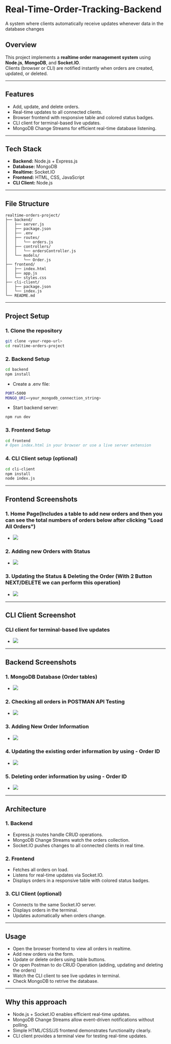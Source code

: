 # Real-Time-Order-Tracking-Backend

A system where clients automatically receive updates whenever data in the database changes

## Overview
This project implements a **realtime order management system** using **Node.js**, **MongoDB**, and **Socket.IO**.  
Clients (browser or CLI) are notified instantly when orders are created, updated, or deleted.

---

## Features
- Add, update, and delete orders.
- Real-time updates to all connected clients.
- Browser frontend with responsive table and colored status badges.
- CLI client for terminal-based live updates.
- MongoDB Change Streams for efficient real-time database listening.

---

## Tech Stack
- **Backend:** Node.js + Express.js
- **Database:** MongoDB
- **Realtime:** Socket.IO
- **Frontend:** HTML, CSS, JavaScript
- **CLI Client:** Node.js

---

## File Structure
```plaintext
realtime-orders-project/
├── backend/
│   ├── server.js
│   ├── package.json
│   ├── .env
│   ├── routes/
│   │   └── orders.js
│   ├── controllers/
│   │   └── ordersController.js
│   └── models/
│       └── Order.js
├── frontend/
│   ├── index.html
│   ├── app.js
│   └── styles.css
├── cli-client/
│   ├── package.json
│   └── index.js
└── README.md
```

---

## Project Setup

### 1. Clone the repository
```bash
git clone <your-repo-url>
cd realtime-orders-project
```

### 2. Backend Setup
```bash
cd backend
npm install
```
- Create a .env file:
```bash
PORT=5000
MONGO_URI=<your_mongodb_connection_string>
```
- Start backend server:
```bash
npm run dev
```

### 3. Frontend Setup
```bash
cd frontend
# Open index.html in your browser or use a live server extension
```

### 4. CLI Client setup (optional)
```bash
cd cli-client
npm install
node index.js
```

---

## Frontend Screenshots

### 1. Home Page(Includes a table to add new orders and then you can see the total numbers of orders below after clicking "Load All Orders")
- ![](./Screenshots/Frontend/Homepage.png)

### 2. Adding new Orders with Status
- ![](./Screenshots/Frontend/Adding.png)

### 3. Updating the Status & Deleting the Order (With 2 Button NEXT/DELETE we can perform this operation)
- ![](./Screenshots/Frontend/UpdatingDeleting.png)

---

## CLI Client Screenshot
### CLI client for terminal-based live updates
- ![](./Screenshots/CLI/cli.png)

---

## Backend Screenshots

### 1. MongoDB Database (Order tables)
- ![](./Screenshots/Backend/mongo.png)

### 2. Checking all orders in POSTMAN API Testing
- ![](./Screenshots/Backend/get.png)

### 3. Adding New Order Information
- ![](./Screenshots/Backend/add.png)

### 4. Updating the existing order information by using - Order ID
- ![](./Screenshots/Backend/update.png)

### 5. Deleting order information by using - Order ID
- ![](./Screenshots/Backend/delete.png)
---

## Architecture
### 1. Backend
- Express.js routes handle CRUD operations.
- MongoDB Change Streams watch the orders collection.
- Socket.IO pushes changes to all connected clients in real time.

### 2. Frontend
- Fetches all orders on load.
- Listens for real-time updates via Socket.IO.
- Displays orders in a responsive table with colored status badges.

### 3. CLI Client (optional)
- Connects to the same Socket.IO server.
- Displays orders in the terminal.
- Updates automatically when orders change.

---

## Usage
- Open the browser frontend to view all orders in realtime.
- Add new orders via the form.
- Update or delete orders using table buttons.
- Or open Postman to do CRUD Operation (adding, updating and deleting the orders)
- Watch the CLI client to see live updates in terminal.
- Check MongoDB to retrive the database.

---

## Why this approach
- Node.js + Socket.IO enables efficient real-time updates.
- MongoDB Change Streams allow event-driven notifications without polling.
- Simple HTML/CSS/JS frontend demonstrates functionality clearly.
- CLI client provides a terminal view for testing real-time updates.


